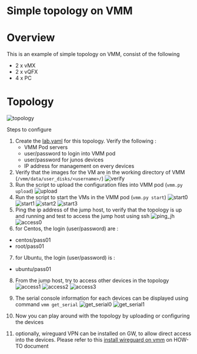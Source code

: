 # Simple topology on VMM
# Overview
This is an example of simple topology on VMM, consist of the following
- 2 x vMX
- 2 x vQFX
- 4 x PC 

# Topology
![topology](simple.png)

Steps to configure
1. Create the [lab.yaml](lab.yaml) for this topology. Verify the following :
    - VMM Pod servers
    - user/password to login into VMM pod
    - user/password for junos devices
    - IP address for management on every devices
2. Verify that the images for the VM are in the working directory of VMM (`/vmm/data/user_disks/<username>/`)
![verify](verifying_images.png)
3. Run the script to upload the configuration files into VMM pod (`vmm.py upload`)
![upload](vmm_upload.png)
4. Run the script to start the VMs in the VMM pod (`vmm.py start`)
![start0](vmm_start0.png)
![start1](vmm_start1.png)
![start2](vmm_start2.png)
![start3](vmm_start3.png)
5. Ping the ip address of the jump host, to verify that the topology is up and running and test to access the jump host using ssh
![ping_jh](vmm_ping_jh.png)
![access0](vmm_access0.png)
6. for Centos, the login (user/password) are :
- centos/pass01
- root/pass01
7. for Ubuntu, the login (user/password) is :
- ubuntu/pass01
8. From the jump host, try to access other devices in the topology
![access1](vmm_access1.png)
![access2](vmm_access2.png)
![access3](vmm_access3.png)
9. The serial console information for each devices can be displayed using command `vmm get_serial`
![get_serial0](vmm_get_serial0.png)
![get_serial1](vmm_get_serial1.png)

10. Now you can play around with the topology by uploading or configuring the devices
11. optionally, wireguard VPN can be installed on GW, to allow direct access into the devices. Please refer to this [install wireguard on vmm](https://github.com/m1r24n/running_on_vmm/install_wg_on_vmm) on HOW-TO document
